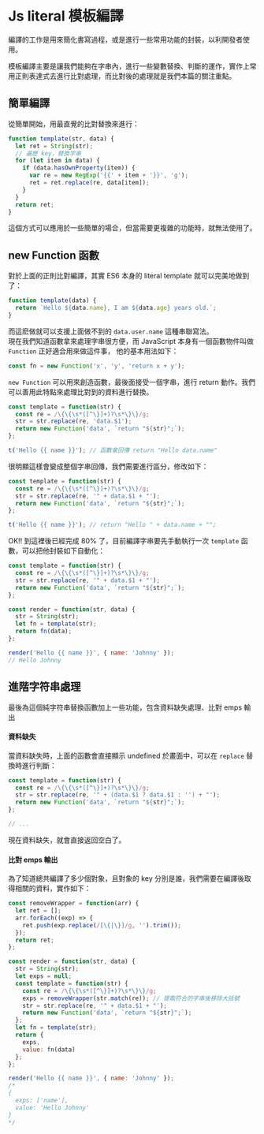 # Js literal 模板編譯

編譯的工作是用來簡化書寫過程，或是進行一些常用功能的封裝，以利開發者使用。

模板編譯主要是讓我們能夠在字串內，進行一些變數替換、判斷的運作，實作上常用正則表達式去進行比對處理，而比對後的處理就是我們本篇的關注重點。

## 簡單編譯

從簡單開始，用最直覺的比對替換來進行：

```javascript
function template(str, data) {
  let ret = String(str);
  // 遍歷 key，替換字串
  for (let item in data) {
    if (data.hasOwnProperty(item)) {
      var re = new RegExp('{{' + item + '}}', 'g');
      ret = ret.replace(re, data[item]);
    }
  }
  return ret;
}
```

這個方式可以應用於一些簡單的場合，但當需要更複雜的功能時，就無法使用了。


## new Function 函數

對於上面的正則比對編譯，其實 ES6 本身的 literal template 就可以完美地做到了：

```javascript
function template(data) {
  return `Hello ${data.name}, I am ${data.age} years old.`;
}
```

而這麽做就可以支援上面做不到的 `data.user.name` 這種串聯寫法。  
現在我們知道函數拿來處理字串很方便，而 JavaScript 本身有一個函數物件叫做 `Function` 正好適合用來做這件事，
他的基本用法如下：

```javascript
const fn = new Function('x', 'y', 'return x + y');
```

`new Function` 可以用來創造函數，最後面接受一個字串，進行 return 動作。我們可以善用此特點來處理比對到的資料進行替換。

```javascript
const template = function(str) {
  const re = /\{\{\s*([^\}]+)?\s*\}\}/g;
  str = str.replace(re, 'data.$1');
  return new Function('data', `return "${str}";`);
};

t('Hello {{ name }}'); // 函數會回傳 return "Hello data.name" 
```

很明顯這樣會變成整個字串回傳，我們需要進行區分，修改如下：

```javascript
const template = function(str) {
  const re = /\{\{\s*([^\}]+)?\s*\}\}/g;
  str = str.replace(re, '" + data.$1 + "');
  return new Function('data', `return "${str}";`);
};

t('Hello {{ name }}'); // return "Hello " + data.name + "";
```

OK!! 到這裡後已經完成 80% 了，目前編譯字串要先手動執行一次 `template` 函數，可以把他封裝如下自動化：

```javascript
const template = function(str) {
  const re = /\{\{\s*([^\}]+)?\s*\}\}/g;
  str = str.replace(re, '" + data.$1 + "');
  return new Function('data', `return "${str}";`);
};

const render = function(str, data) {
  str = String(str);
  let fn = template(str);
  return fn(data);
};

render('Hello {{ name }}', { name: 'Johnny' });
// Hello Johnny
```

## 進階字符串處理

最後為這個純字符串替換函數加上一些功能，包含資料缺失處理、比對 emps 輸出

#### 資料缺失

當資料缺失時，上面的函數會直接顯示 undefined 於畫面中，可以在 `replace` 替換時進行判斷：

```javascript
const template = function(str) {
  const re = /\{\{\s*([^\}]+)?\s*\}\}/g;
  str = str.replace(re, '" + (data.$1 ? data.$1 : '') + "');
  return new Function('data', `return "${str}";`);
};

// ...
```

現在資料缺失，就會直接返回空白了。


#### 比對 emps 輸出

為了知道總共編譯了多少個對象，且對象的 key 分別是誰，我們需要在編譯後取得相關的資料，實作如下：

```javascript
const removeWrapper = function(arr) {
  let ret = [];
  arr.forEach((exp) => {
    ret.push(exp.replace(/[\{|\}]/g, '').trim());
  });
  return ret;
};

const render = function(str, data) {
  str = String(str);
  let exps = null;
  const template = function(str) {
    const re = /\{\{\s*([^\}]+)?\s*\}\}/g;
    exps = removeWrapper(str.match(re)); // 提取符合的字串後移除大括號
    str = str.replace(re, '" + data.$1 + "');
    return new Function('data', `return "${str}";`);
  };
  let fn = template(str);
  return {
    exps,
    value: fn(data)
  };
};

render('Hello {{ name }}', { name: 'Johnny' });
/*
{
  exps: ['name'],
  value: 'Hello Johnny'
}
*/
```